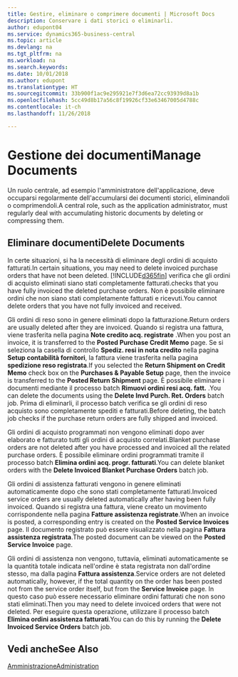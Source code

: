 ```yaml
---
title: Gestire, eliminare o comprimere documenti | Microsoft Docs
description: Conservare i dati storici o eliminarli.
author: edupont04
ms.service: dynamics365-business-central
ms.topic: article
ms.devlang: na
ms.tgt_pltfrm: na
ms.workload: na
ms.search.keywords: 
ms.date: 10/01/2018
ms.author: edupont
ms.translationtype: HT
ms.sourcegitcommit: 33b900f1ac9e295921e7f3d6ea72cc93939d8a1b
ms.openlocfilehash: 5cc49d8b17a56c8f19926cf33e63467005d4788c
ms.contentlocale: it-ch
ms.lasthandoff: 11/26/2018

---
```

# <a name="manage-documents"></a><span data-ttu-id="8af67-103">Gestione dei documenti</span><span class="sxs-lookup"><span data-stu-id="8af67-103">Manage Documents</span></span>
<span data-ttu-id="8af67-104">Un ruolo centrale, ad esempio l'amministratore dell'applicazione, deve occuparsi regolarmente dell'accumularsi dei documenti storici, eliminandoli o comprimendoli.</span><span class="sxs-lookup"><span data-stu-id="8af67-104">A central role, such as the application administrator, must regularly deal with accumulating historic documents by deleting or compressing them.</span></span>  

## <a name="delete-documents"></a><span data-ttu-id="8af67-105">Eliminare documenti</span><span class="sxs-lookup"><span data-stu-id="8af67-105">Delete Documents</span></span>
<span data-ttu-id="8af67-106">In certe situazioni, si ha la necessità di eliminare degli ordini di acquisto fatturati.</span><span class="sxs-lookup"><span data-stu-id="8af67-106">In certain situations, you may need to delete invoiced purchase orders that have not been deleted.</span></span> [!INCLUDE[d365fin](includes/d365fin_md.md)] <span data-ttu-id="8af67-107">verifica che gli ordini di acquisto eliminati siano stati completamente fatturati.</span><span class="sxs-lookup"><span data-stu-id="8af67-107">checks that you have fully invoiced the deleted purchase orders.</span></span> <span data-ttu-id="8af67-108">Non è possibile eliminare ordini che non siano stati completamente fatturati e ricevuti.</span><span class="sxs-lookup"><span data-stu-id="8af67-108">You cannot delete orders that you have not fully invoiced and received.</span></span>  

<span data-ttu-id="8af67-109">Gli ordini di reso sono in genere eliminati dopo la fatturazione.</span><span class="sxs-lookup"><span data-stu-id="8af67-109">Return orders are usually deleted after they are invoiced.</span></span> <span data-ttu-id="8af67-110">Quando si registra una fattura, viene trasferita nella pagina **Note credito acq. registrate** .</span><span class="sxs-lookup"><span data-stu-id="8af67-110">When you post an invoice, it is transferred to the **Posted Purchase Credit Memo** page.</span></span> <span data-ttu-id="8af67-111">Se si seleziona la casella di controllo **Spediz. resi in nota credito** nella pagina **Setup contabilità fornitori**, la fattura viene trasferita nella pagina **spedizione reso registrata**.</span><span class="sxs-lookup"><span data-stu-id="8af67-111">If you selected the **Return Shipment on Credit Memo** check box on the **Purchases & Payable Setup** page, then the invoice is transferred to the **Posted Return Shipment** page.</span></span> <span data-ttu-id="8af67-112">È possibile eliminare i documenti mediante il processo batch **Rimuovi ordini resi acq. fatt.** .</span><span class="sxs-lookup"><span data-stu-id="8af67-112">You can delete the documents using the **Delete Invd Purch. Ret. Orders** batch job.</span></span> <span data-ttu-id="8af67-113">Prima di eliminarli, il processo batch verifica se gli ordini di reso acquisto sono completamente spediti e fatturati.</span><span class="sxs-lookup"><span data-stu-id="8af67-113">Before deleting, the batch job checks if the purchase return orders are fully shipped and invoiced.</span></span>  

<span data-ttu-id="8af67-114">Gli ordini di acquisto programmati non vengono eliminati dopo aver elaborato e fatturato tutti gli ordini di acquisto correlati.</span><span class="sxs-lookup"><span data-stu-id="8af67-114">Blanket purchase orders are not deleted after you have processed and invoiced all the related purchase orders.</span></span> <span data-ttu-id="8af67-115">È possibile eliminare ordini programmati tramite il processo batch **Elimina ordini acq. progr. fatturati**.</span><span class="sxs-lookup"><span data-stu-id="8af67-115">You can delete blanket orders with the **Delete Invoiced Blanket Purchase Orders** batch job.</span></span>  

<span data-ttu-id="8af67-116">Gli ordini di assistenza fatturati vengono in genere eliminati automaticamente dopo che sono stati completamente fatturati.</span><span class="sxs-lookup"><span data-stu-id="8af67-116">Invoiced service orders are usually deleted automatically after having been fully invoiced.</span></span> <span data-ttu-id="8af67-117">Quando si registra una fattura, viene creato un movimento corrispondente nella pagina **Fatture assistenza registrate**.</span><span class="sxs-lookup"><span data-stu-id="8af67-117">When an invoice is posted, a corresponding entry is created on the **Posted Service Invoices** page.</span></span> <span data-ttu-id="8af67-118">Il documento registrato può essere visualizzato nella pagina **Fattura assistenza registrata**.</span><span class="sxs-lookup"><span data-stu-id="8af67-118">The posted document can be viewed on the **Posted Service Invoice** page.</span></span>  

<span data-ttu-id="8af67-119">Gli ordini di assistenza non vengono, tuttavia, eliminati automaticamente se la quantità totale indicata nell'ordine è stata registrata non dall'ordine stesso, ma dalla pagina **Fattura assistenza**.</span><span class="sxs-lookup"><span data-stu-id="8af67-119">Service orders are not deleted automatically, however, if the total quantity on the order has been posted not from the service order itself, but from the **Service Invoice** page.</span></span> <span data-ttu-id="8af67-120">In questo caso può essere necessario eliminare ordini fatturati che non sono stati eliminati.</span><span class="sxs-lookup"><span data-stu-id="8af67-120">Then you may need to delete invoiced orders that were not deleted.</span></span> <span data-ttu-id="8af67-121">Per eseguire questa operazione, utilizzare il processo batch **Elimina ordini assistenza fatturati**.</span><span class="sxs-lookup"><span data-stu-id="8af67-121">You can do this by running the **Delete Invoiced Service Orders** batch job.</span></span>  

## <a name="see-also"></a><span data-ttu-id="8af67-122">Vedi anche</span><span class="sxs-lookup"><span data-stu-id="8af67-122">See Also</span></span>  
[<span data-ttu-id="8af67-123">Amministrazione</span><span class="sxs-lookup"><span data-stu-id="8af67-123">Administration</span></span>](admin-setup-and-administration.md)  

